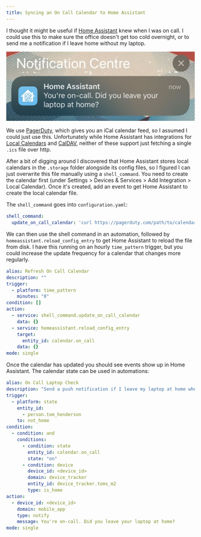 ```yaml
---
title: Syncing an On Call Calendar to Home Assistant
---
```


I thought it might be useful if [Home Assistant](https://www.home-assistant.io/) knew when I was on call. I could use this to make sure the office doesn't get too cold overnight, or to send me a notification if I leave home without my laptop.

![Home Assistant Notification](/assets/images/posts/on-call.jpg)

We use [PagerDuty](https://www.pagerduty.com/), which gives you an iCal calendar feed, so I assumed I could just use this. Unfortunately while Home Assistant has integrations for [Local Calendars](https://www.home-assistant.io/integrations/local_calendar/) and [CalDAV](https://www.home-assistant.io/integrations/caldav/), neither of these support just fetching a single `.ics` file over http.

After a bit of digging around I discovered that Home Assistant stores local calendars in the `.storage` folder alongside its config files, so I figured I can just overwrite this file manually using a `shell_command`. You need to create the calendar first (under Settings > Devices & Services > Add Integration > Local Calendar). Once it's created, add an event to get Home Assistant to create the local calendar file. 

The `shell_command` goes into `configuration.yaml`:

```yaml
shell_command:
  update_on_call_calendar: 'curl https://pagerduty.com/path/to/calendar > /config/.storage/local_calendar.on_call.ics'
```

We can then use the shell command in an automation, followed by `homeassistant.reload_config_entry` to get Home Assistant to reload the file from disk. I have this running on an hourly `time_pattern` trigger, but you could increase the update frequency for a calendar that changes more regularly.

```yaml
alias: Refresh On Call Calendar
description: ""
trigger:
  - platform: time_pattern
    minutes: "0"
condition: []
action:
  - service: shell_command.update_on_call_calendar
    data: {}
  - service: homeassistant.reload_config_entry
    target:
      entity_id: calendar.on_call
    data: {}
mode: single
```

Once the calendar has updated you should see events show up in Home Assistant. The calendar state can be used in automations:

```yaml
alias: On Call Laptop Check
description: "Send a push notification if I leave my laptop at home when I'm on call"
trigger:
  - platform: state
    entity_id:
      - person.tom_henderson
    to: not_home
condition:
  - condition: and
    conditions:
      - condition: state
        entity_id: calendar.on_call
        state: "on"
      - condition: device
        device_id: <device_id>
        domain: device_tracker
        entity_id: device_tracker.toms_m2
        type: is_home
action:
  - device_id: <device_id>
    domain: mobile_app
    type: notify
    message: You're on-call. Did you leave your laptop at home?
mode: single
```